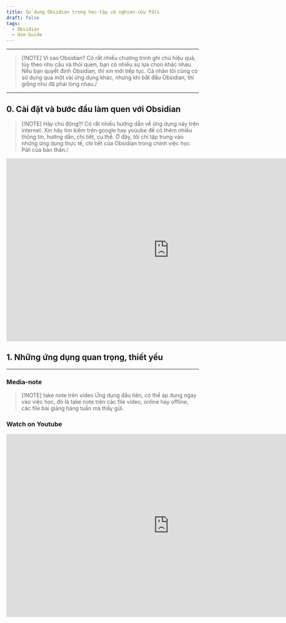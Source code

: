 ```yaml
---
title: Sử dụng Obsidian trong học-tập và nghien-cứu Pāli
draft: false
tags:
  - Obsidian
  - Use-Guide
---
```


---

> [!NOTE] Vì sao Obsidian?
> Có rất nhiều chương trình ghi chú hiệu quả, tùy theo nhu cầu và thói quen, bạn có nhiều sự lựa chọn khác nhau. Nếu bạn quyết định Obsidian, thì xin mời tiếp tục.
> Cá nhân tôi cũng có sử dụng qua một vài ứng dụng khác, nhưng khi bắt đầu Obsidian, thì giống như đã phải lòng nhau./


---
## 0. Cài đặt và bước đầu làm quen với Obsidian


> [!NOTE] Hãy chủ động!!!
> Có rất nhiều hướng dẫn về ứng dụng này trên internet. Xin hãy tìm kiếm trên google hay yoủube để có thêm nhiều thông tin, hướng dẫn, chi tiết, cụ thể.
> Ở đây, tôi chỉ tập trung vào những ứng dụng thực tế, chi tiết của Obsidian trong chính việc học Pāli của bản thân./


<iframe width="849" height="478" src="https://www.youtube.com/embed/xkewuy3R73c" title="Video giới thiệu về chương trinh Obsidian và một số chức năng mà mình hay sử dụng" frameborder="0" allow="accelerometer; autoplay; clipboard-write; encrypted-media; gyroscope; picture-in-picture; web-share" referrerpolicy="strict-origin-when-cross-origin" allowfullscreen></iframe>


## 1. Những ứng dụng quan trọng, thiết yếu
---
### Media-note

> [!NOTE] take note trên video
> Ứng dụng đầu tiên, có thể áp dụng ngay vào việc học, đó là take note trên các file video, online hay offline, các file bài giảng hàng tuần mà thầy gửi.


### Watch on Youtube

<iframe width="849" height="478" src="https://www.youtube.com/embed/T903PUhHa1g" title="Sử dụng media note trong Obsidian" frameborder="0" allow="accelerometer; autoplay; clipboard-write; encrypted-media; gyroscope; picture-in-picture; web-share" referrerpolicy="strict-origin-when-cross-origin" allowfullscreen></iframe>
